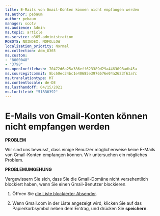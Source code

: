 ```yaml
---
title: E-Mails von Gmail-Konten können nicht empfangen werden
ms.author: pebaum
author: pebaum
manager: scotv
ms.audience: Admin
ms.topic: article
ms.service: o365-administration
ROBOTS: NOINDEX, NOFOLLOW
localization_priority: Normal
ms.collection: Adm_O365
ms.custom:
- "8000048"
- "3798"
ms.openlocfilehash: 70472d6a25a386eff623389d29a4463098adb45a
ms.sourcegitcommit: 8bc60ec34bc1e40685e3976576e04a2623f63a7c
ms.translationtype: MT
ms.contentlocale: de-DE
ms.lasthandoff: 04/15/2021
ms.locfileid: "51830392"
---
```

# <a name="unable-to-receive-email-from-gmail-accounts"></a>E-Mails von Gmail-Konten können nicht empfangen werden

**PROBLEM**

Wir sind uns bewusst, dass einige Benutzer möglicherweise keine E-Mails von Gmail-Konten empfangen können. Wir untersuchen ein mögliches Problem.

**PROBLEMUMGEHUNG**

Vergewissern Sie sich, dass Sie die Gmail-Domäne nicht versehentlich blockiert haben, wenn Sie einen Gmail-Benutzer blockieren.

1. Öffnen Sie [die Liste blockierter Absender](https://go.microsoft.com/fwlink/?linkid=2121010).

2. Wenn Gmail.com in der Liste angezeigt wird, klicken Sie auf das Papierkorbsymbol neben dem Eintrag, und drücken Sie **speichern**.
